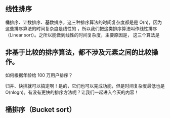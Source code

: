 <h2>线性排序</h2>
桶排序、计数排序、基数排序，这三种排序算法的时间复杂度都是是 O(n)，因为这些排序算法的时间复杂度是线性的
，所以我们把这类排序算法叫作线性排序（Linear sort）。之所以能做到线性的时间复杂度，主要原因是，
这三个算法是<h2>非基于比较的排序算法，都不涉及元素之间的比较操作。</h2>
<p>如何根据年龄给 100 万用户排序？</p>
 归并、快排就可以搞定啊！是的，它们也可以完成功能，但是时间复杂度最低也是 O(nlogn)。有没有更快的排序方法呢？让我们一起进入今天的内容！
 <h2>桶排序（Bucket sort）</h2>
 